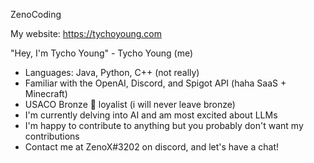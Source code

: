ZenoCoding

My website: https://tychoyoung.com

"Hey, I'm Tycho Young" - Tycho Young (me)

- Languages: Java, Python, C++ (not really)
- Familiar with the OpenAI, Discord, and Spigot API (haha SaaS + Minecraft)
- USACO Bronze 🥉 loyalist (i will never leave bronze)
- I'm currently delving into AI and am most excited about LLMs
- I'm happy to contribute to anything but you probably don't want my contributions
- Contact me at ZenoX#3202 on discord, and let's have a chat!
